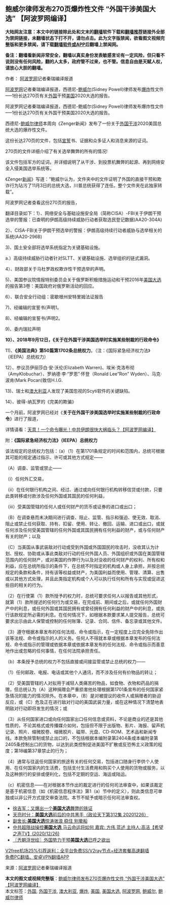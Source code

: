  <h2>鲍威尔律师发布270页爆炸性文件 “外国干涉美国大选” 【阿波罗网编译】</h2> <p class="notice"><b>大陆网友注意：本文中的链接除此处和文末的<a href="https://github.com/bannedbook/fanqiang" >翻墙</a>软件下载和<a href="https://github.com/killgcd/justmysocks/blob/master/README.md">翻墙推荐</a>链接外全部为禁网链接，未翻墙状态下打不开，请勿点击。此为文字版禁闻，欲看图文视频完整版和更多禁闻，请下载<a href="https://github.com/bannedbook/fanqiang">翻墙软件或APP</a>后翻墙上禁闻网。</p><p>备注：翻墙看新闻非常安全，翻墙以真实身份发表敏感言论有一定风险，但只看不说则没有任何风险，翻的人太多，政府管不过来，也不管。信息自由是天赋人权，请放心大胆的翻墙。</b></p>  <div class="entry"> <p>作者： <span class='wp_keywordlink_affiliate'><a href="https://www.aboluowang.com/" title="阿波罗网" target="_blank">阿波罗网</a></span>记者秦瑞编译报道</p> <p id="summary"><a href="https://www.bannedbook.org/bnews/tag/%e9%98%bf%e6%b3%a2%e7%bd%97%e7%bd%91/" class="st_tag internal_tag" rel="tag" title="标签 阿波罗网 下的日志">阿波罗网</a>记者秦瑞编译报道，西德尼-<a href="https://www.bannedbook.org/bnews/tag/%e9%b2%8d%e5%a8%81%e5%b0%94/" class="st_tag internal_tag" rel="tag" title="标签 鲍威尔 下的日志">鲍威尔</a>(Sidney Powell)律师发布<a href="https://www.bannedbook.org/bnews/tag/%e7%88%86%e7%82%b8/" class="st_tag internal_tag" rel="tag" title="标签 爆炸 下的日志">爆炸</a>性文件&#8212;&#8211;1份长达270页有关<a href="https://www.bannedbook.org/bnews/tag/%e5%a4%96%e5%9b%bd/" class="st_tag internal_tag" rel="tag" title="标签 外国 下的日志">外国</a>干预<a href="https://www.bannedbook.org/bnews/tag/%e7%be%8e%e5%9b%bd/" class="st_tag internal_tag" rel="tag" title="标签 美国 下的日志">美国</a>2020大选的报告。</p> <p>阿波罗网记者秦瑞编译报道，西德尼-鲍威尔(Sidney Powell)律师发布爆炸性文件&#8212;&#8211;1份长达270页有关外国干预美国2020大选的报告。</p> <p>西德尼-<a href="https://www.bannedbook.org/bnews/tag/%e9%b2%8d%e5%a8%81%e5%b0%94%e5%be%8b%e5%b8%88/" class="st_tag internal_tag" rel="tag" title="标签 鲍威尔律师 下的日志">鲍威尔律师</a>本周向《Zenger新闻》发布了一份关于<a href="https://www.bannedbook.org/bnews/tag/%E5%A4%96%E5%9B%BD%E5%B9%B2%E6%B6%89/" class="st_tag internal_tag" rel="tag" title="标签 外国干涉 下的日志">外国干涉</a>2020美国总统大选的爆炸性文件。</p> <p>这份长达270页的文件，包括<span class='wp_keywordlink'><a href="https://www.bannedbook.org/forum5/topic17.html" title="宣誓与预言" target="_blank">宣誓</a></span>书、证据和众多证人和消息来源的证词。</p> <p>270页的文件详细介绍了有关选举舞弊的所有的情况!</p> <p>该文件包括军方的证词，并详细说明了从干涉、到投票机舞弊的起源、再到网络安全入侵美国选举系统等。</p> <p>《Zenger<span class='wp_keywordlink_affiliate'><a href="https://www.bannedbook.org/" title="新闻">新闻</a></span>》写道：&#8221;鲍威尔认为，文件夹中的文件证明了外国的直接干预和欺诈行为玷污了11月3日的总统大选，川普总统获得了连任。整个文件夹在此独家转载&#8221;。</p> <p>阿波罗网记者查看这份270页的报告，</p> <p>翻译目录如下：1）、网络安全与基础设施安全局（简称CISA）-FBI关于伊朗干预选举的警报：已查明的伊朗高级持续威胁行动者获取选民登记数据(AA20-304A)</p>  <p>2）、CISA-FBI关于伊朗干预选举的警报：伊朗高级持续行动者威胁与选举相关的系统(AA20-296B)</p> <p>3)、国土安全部将选举系统指定为关键基础设施。</p> <p>a.）高级持续威胁行动者针对SLTT、关键基础设施、选举组织的链式漏洞。</p> <p>4）、财政部关于马杜罗政权欺诈性干预选举的声明。</p> <p>5)、美国参议院情报特别委员会关于俄罗斯积极措施运动和干预2016年<a href="https://www.bannedbook.org/bnews/tag/%e7%be%8e%e5%9b%bd%e5%a4%a7%e9%80%89/" class="st_tag internal_tag" rel="tag" title="标签 美国大选 下的日志">美国大选</a>的报告第3卷：美国政府对俄罗斯活动的回应。</p> <p>6）、联合安全行动组：密歇根州安特里姆法证报告</p> <p>7)、经编辑的宣誓书/声明1。</p> <p>8)、经编辑的宣誓书/声明2。</p> <p>9)、委内瑞拉声明</p> <p><strong>10）、2018年9月12日，《关于在外国干涉美国选举时实施某些制裁的行政命令》</strong></p>  <p>11)、<strong>《美国法典》第50篇第1702条总统权力</strong>。（注：《国际紧急经济权力法》（IEEPA）总统权力）</p> <p>12）、参议员伊丽莎白·安·沃伦(Elizabeth Warren)、埃米·克洛布彻（AmyKlobuchar）、罗纳德·李·“罗恩”·怀登（Ronald Lee&#8221;Ron&#8221; Wyden）、马克·波肯(Mark Pocan)致信H.I.G.</p> <p>13)、瑞士和<a href="https://www.bannedbook.org/bnews/tag/%e6%be%b3%e5%a4%a7%e5%88%a9%e4%ba%9a/" class="st_tag internal_tag" rel="tag" title="标签 澳大利亚 下的日志">澳大利亚</a>人发现了美国忽视的Scyti软件的关键缺陷。</p> <p>14）、彼得-纳瓦罗的《完美的欺骗》</p> <p>一个月前，阿波罗网已经对《<strong>关于在外国干涉美国选举时实施某些制裁的行政命令</strong>》进行了报道，</p> <p>详情请看：<a href="https://www.aboluowang.com/2020/1129/1528613.html">天意！一个命令曝光！中共伊朗很快大祸临头？【阿波罗网编译】</a></p> <p>附：<strong>《国际紧急经济权力法》（IEEPA）总统权力&nbsp;</strong></p> <p>该法规定的总统权力包括：（a）（1）在第1701条规定的时间和范围内，总统可根据其可能的规定通过指示、许可或其他方式规定——</p> <p>（A）调查、监管或禁止——</p> <p>（i）任何外汇交易，</p>  <p>（ii）在任何银行机构之间、经过、通过或向任何银行机构转移信贷或付款，只要此类转移或付款涉及任何外国或其国民的任何利益，</p> <p>（iii）受美国管辖的任何人或任何财产的货币或证券的进口或出口；</p> <p>（B）在调查悬而未决期间进行调查、阻止、监管、指示和强迫、使无效、取消、阻止或禁止任何获取、持有、扣留、使用、转让、撤回、运输、进口或出口，或就任何涉及任何受美国管辖的任何外国或其国民拥有任何利益的财产，或与任何财产有关的财产；以及</p> <p>（C）当美国从事武装敌对行动或受到外国或外国国民的攻击时，没收其认为计划、授权、协助或从事此类敌对行动的任何外国人员、外国组织或外国在美国管辖范围内的任何财产，或对美国的作弊行为以及对没收的任何财产的权利、所有权和利益，应在总统所指示的条件下，在总统不时指定的机构或人身上承担，并按总统规定的条款和条件，持有该等权益或财产，为美国利益而使用、管理、清算、出售或以其他方式处理，并且此类指定机构或个人可以执行任何和所有与实现或促进这些目的相关的行为。</p> <p>（2）在行使第（1）款所授予的权力时，总统可要求任何人以报告或其他形式，就第（1）款所提述的任何行为或交易，在完成前、期间或之后，或就任何外国财产中的利息，或任何外国或其国民拥有或曾经拥有任何利益的财产中的利息，或执行该款规定所必需的利息。在任何情况下，如根据本款要求某人提交报告，总统可要求出示由此人保管或控制的任何账簿、记录、合同、信件、备忘录或其他文件。</p> <p>（3）遵守根据本章发布的任何法规、命令或指示，在一定程度上应完全免除作出该等法规、命令或指示的人的义务。任何人不得就本章或根据本章发布的任何法规、命令或指示的管理或依据本章或依据本章发布的任何法规、命令或指示而善意地作出或忽略的任何事情，在任何法院承担责任。</p> <p>（b）本条授予总统的权力不包括直接或间接监管或禁止总统的权力——</p> <p>（1）任何邮政、电报、电话或其他个人通讯，而不涉及任何有价物品的转让；</p> <p>（2）受美国管辖的人对拟用于减轻人类痛苦的物品，如食物、衣物和药品的捐赠，但总统认为（A）这种捐赠会严重损害他处理根据第1701条宣布的任何国家紧急情况的能力的情况除外。在本章中，（B）是对被提议的收件人或捐赠者的胁迫反应，或（C）危及正在进行敌对行动的美国武装力量，或在这种情况下清楚地表明敌对行动即将发生的情况；或</p> <p>（3）从任何国家进口或向任何国家出口任何信息或资料，不论是商业的还是其他性质的，不论其格式或传播媒介如何，包括但不限于出版物、影片、海报、留声机记录、照片、缩微胶卷、缩微胶片、磁带、光盘、CD-ROM、艺术品和新闻专线。本款免除管制或禁止出口的，不包括根据本编附录第2404条或本编附录第2405条控制出口的货物，以达到此类控制促进美国不扩散或反恐怖主义政策的程度；第18编第37章禁止的行为；</p>  <p>（4）通常与往返任何国家的旅途有关的任何交易，包括进口随身行李供个人使用、在任何国家内的生活费，包括支付生活费用和购买个人使用的货物或服务，以及这种旅行的安排或便利化，包括不定期的空运、海运或陆运。</p> <p>（c）机密信息——在对根据本节作出的裁定进行的任何司法审查中，如果该裁定是基于机密信息（如《机密信息程序法》第1（a）节中的定义），则此类信息可单独或以非公开方式提交审查法院。本节不赋予或暗示任何司法审查权。</p> <ul class='op-related-articles' title='相关阅读'> <li><a href='https://www.bannedbook.org/bnews/comments/20201227/1455808.html' target='_blank'>徐吉军：又爆出一个<b>美国大选</b>舞弊的铁证</a></li> <li><a href='https://www.bannedbook.org/bnews/cbnews/20201227/1455797.html' target='_blank'>天亮时分：<b>美国大选</b>前后的中共黑手（政论天下第312集 20201226）</a></li> <li><a href='https://www.bannedbook.org/bnews/comments/20201227/1455785.html' target='_blank'>副舍长:<b>美国大选</b>惊涛骇浪 稳住 别晕船</a></li> <li><a href='https://www.bannedbook.org/bnews/cbnews/20201227/1455751.html' target='_blank'>中共超限战操控<b>美国大选</b>   马云命运将如何  嘉宾: 方伟 蓝述 主持人:高洁【希望之声TV】(2020/12/26)</a></li> <li><a href='https://www.bannedbook.org/bnews/ssgc/20201227/1455643.html' target='_blank'>〖兲朝浮世绘〗外国势力干预<b>美国大选</b>已呼之欲出</a></li> </ul> <p class="texttj"> <a href="https://www.bannedbook.org/forum23/topic22702.html" target="_blank">V2free机场25%引荐返利：全平台免费SS/V2ray节点+经济套餐高速翻墙</a><br/> <a href="https://github.com/bannedbook/fanqiang/wiki/%E7%A6%81%E9%97%BB%E7%BD%91%E5%AE%89%E5%8D%93%E7%BF%BB%E5%A2%99%E6%96%B0%E9%97%BBAPP" target="_blank">免费PC翻墙、安卓VPN翻墙APP</a></p><p> 来源：<a href="https://www.aboluowang.com/2020/1227/1538795.html" target="_blank">阿波罗网</a>记者秦瑞编译报道 </p><a name='sharetosocial'></a>       <div><b>本文的图文或视频完整版</b>：<a href='https://www.bannedbook.org/bnews/topimagenews/20201227/1455871.html'>鲍威尔律师发布270页爆炸性文件 “外国干涉美国大选” 【阿波罗网编译】</a></div>  </div><!--END ENTRY--> <div class="postfooter"> <div>本文标签：<a href="https://www.bannedbook.org/bnews/tag/%e5%a4%96%e5%9b%bd/" rel="tag">外国</a>, <a href="https://www.bannedbook.org/bnews/tag/%E5%A4%96%E5%9B%BD%E5%B9%B2%E6%B6%89/" rel="tag">外国干涉</a>, <a href="https://www.bannedbook.org/bnews/tag/%e6%be%b3%e5%a4%a7%e5%88%a9%e4%ba%9a/" rel="tag">澳大利亚</a>, <a href="https://www.bannedbook.org/bnews/tag/%e7%88%86%e7%82%b8/" rel="tag">爆炸</a>, <a href="https://www.bannedbook.org/bnews/tag/%e7%be%8e%e5%9b%bd/" rel="tag">美国</a>, <a href="https://www.bannedbook.org/bnews/tag/%e7%be%8e%e5%9b%bd%e5%a4%a7%e9%80%89/" rel="tag">美国大选</a>, <a href="https://www.bannedbook.org/bnews/tag/%e9%98%bf%e6%b3%a2%e7%bd%97%e7%bd%91/" rel="tag">阿波罗网</a>, <a href="https://www.bannedbook.org/bnews/tag/%e9%b2%8d%e5%a8%81%e5%b0%94/" rel="tag">鲍威尔</a>, <a href="https://www.bannedbook.org/bnews/tag/%e9%b2%8d%e5%a8%81%e5%b0%94%e5%be%8b%e5%b8%88/" rel="tag">鲍威尔律师</a></div>  </div><!--END POSTFOOTER--> 